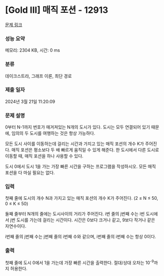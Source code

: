 # [Gold III] 매직 포션 - 12913 

[문제 링크](https://www.acmicpc.net/problem/12913) 

### 성능 요약

메모리: 2304 KB, 시간: 0 ms

### 분류

데이크스트라, 그래프 이론, 최단 경로

### 제출 일자

2024년 3월 21일 11:20:09

### 문제 설명

<p>0부터 N-1까지 번호가 매겨져있는 N개의 도시가 있다. 도시는 모두 연결되어 있기 때문에, 임의의 두 도시를 여행하는 것은 항상 가능하다.</p>

<p>모든 도시 사이를 이동하는데 걸리는 시간과 가지고 있는 매직 포션의 개수 K가 주어진다. 매직 포션은 평소보다 두 배 빠르게 움직일 수 있게 해준다. 한 도시에서 다른 도시로 이동할 때, 매직 포션을 하나 사용할 수 있다. </p>

<p>도시 0에서 도시 1을 가는 가장 빠른 시간을 구하는 프로그램을 작성하시오. 모든 매직 포션을 다 마실 필요는 없다.</p>

### 입력 

 <p>첫째 줄에 도시의 개수 N과 가지고 있는 매직 포션의 개수 K가 주어진다. (2 ≤ N ≤ 50, 0 ≤ K ≤ 50)</p>

<p>둘째 줄부터 N개의 줄에는 도시사이의 거리가 주어진다. i번 줄의 j번째 수는 i번 도시에서 j번 도시를 가는데 걸리는 시간이다. 시간은 0보다 크거나 같고, 9보다 작거나 같은 자연수이다.</p>

<p>i번째 줄의 j번째 수는 j번째 줄의 i번째 수와 같으며, i번째 줄의 i번째 수는 항상 0이다.</p>

### 출력 

 <p>첫째 줄에 도시 0에서 1을 가는데 가장 빠른 시간을 출력한다. 절대/상대 오차는 10<sup>-9</sup>까지 허용한다.</p>

